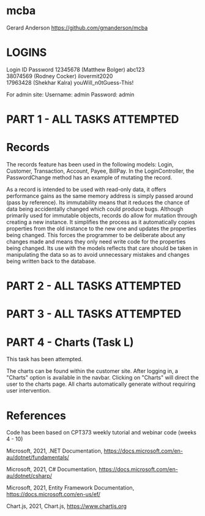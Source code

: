 # mcba

Gerard Anderson
https://github.com/gmanderson/mcba

# LOGINS
Login ID				Password
12345678 (Matthew Bolger) 	abc123  
38074569 (Rodney Cocker) 		ilovermit2020  
17963428 (Shekhar Kalra) 		youWill_n0tGuess-This!  

For admin site:
Username: admin Password: admin


# PART 1 - ALL TASKS ATTEMPTED

# Records
The records feature has been used in the following models: Login, Customer, Transaction, Account, Payee, BillPay.
In the LoginController, the PasswordChange method has an example of mutating the record.

As a record is intended to be used with read-only data, it offers performance gains as the same memory address is simply passed around (pass by reference). Its immutability means that it reduces the chance of data being accidentally changed which could produce bugs. Although primarily used for immutable objects, records do allow for mutation through creating a new instance. It simplifies the process as it automatically copies properties from the old instance to the new one and updates the properties being changed. This forces the programmer to be deliberate about any changes made and means they only need write code for the properties being changed. Its use with the models reflects that care should be taken in manipulating the data so as to avoid unnecessary mistakes and changes being written back to the database.

# PART 2 - ALL TASKS ATTEMPTED

# PART 3 - ALL TASKS ATTEMPTED

# PART 4 - Charts (Task L)
This task has been attempted.

The charts can be found within the customer site. After logging in, a "Charts" option is available in the navbar. Clicking on "Charts" will direct the user to the charts page. All charts automatically generate without requiring user intervention. 

# References
Code has been based on CPT373 weekly tutorial and webinar code (weeks 4 - 10)

Microsoft, 2021, .NET Documentation, <https://docs.microsoft.com/en-au/dotnet/fundamentals/>

Microsoft, 2021, C# Documentation, <https://docs.microsoft.com/en-au/dotnet/csharp/>

Microsoft, 2021, Entity Framework Documentation, <https://docs.microsoft.com/en-us/ef/>

Chart.js, 2021, Chart.js, <https://www.chartjs.org>
